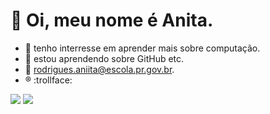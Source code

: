
# :pinched_fingers: Oi, meu nome é Anita. 
- :thinking: tenho interresse em aprender mais sobre computação.
- 🌱 estou aprendendo sobre GitHub etc.
- :speech_balloon: rodrigues.aniita@escola.pr.gov.br.
- :registered: :trollface: 

<!---
lorenaanita/lorenaanita is a ✨ special ✨ repository because its `README.md` (this file) appears on your GitHub profile.
You can click the Preview link to take a look at your changes.
--->
![](https://img.shields.io/badge/Scratch-4D97FF?style=for-the-badge&logo=Scratch&logoColor=white)
![](https://img.shields.io/badge/JavaScript-323330?style=for-the-badge&logo=javascript&logoColor=F7DF1E)
